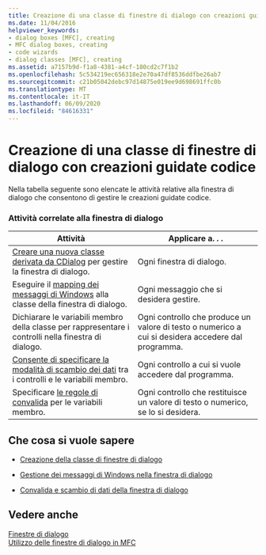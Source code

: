 ```yaml
---
title: Creazione di una classe di finestre di dialogo con creazioni guidate codice
ms.date: 11/04/2016
helpviewer_keywords:
- dialog boxes [MFC], creating
- MFC dialog boxes, creating
- code wizards
- dialog classes [MFC], creating
ms.assetid: a7157b9d-f1a8-4381-a4cf-180cd2c7f1b2
ms.openlocfilehash: 5c534219ec656318e2e70a47df8536ddfbe26ab7
ms.sourcegitcommit: c21b05042debc97d14875e019ee9d698691ffc0b
ms.translationtype: MT
ms.contentlocale: it-IT
ms.lasthandoff: 06/09/2020
ms.locfileid: "84616331"
---
```

# <a name="creating-a-dialog-class-with-code-wizards"></a>Creazione di una classe di finestre di dialogo con creazioni guidate codice

Nella tabella seguente sono elencate le attività relative alla finestra di dialogo che consentono di gestire le creazioni guidate codice.

### <a name="dialog-related-tasks"></a>Attività correlate alla finestra di dialogo

|Attività|Applicare a. . .|
|----------|--------------------|
|[Creare una nuova classe derivata da CDialog](creating-your-dialog-class.md) per gestire la finestra di dialogo.|Ogni finestra di dialogo.|
|Eseguire il [mapping dei messaggi di Windows](handling-windows-messages-in-your-dialog-box.md) alla classe della finestra di dialogo.|Ogni messaggio che si desidera gestire.|
|Dichiarare le variabili membro della classe per rappresentare i controlli nella finestra di dialogo.|Ogni controllo che produce un valore di testo o numerico a cui si desidera accedere dal programma.|
|[Consente di specificare la modalità di scambio dei dati](dialog-data-exchange-and-validation.md) tra i controlli e le variabili membro.|Ogni controllo a cui si vuole accedere dal programma.|
|Specificare [le regole di convalida](dialog-data-exchange-and-validation.md) per le variabili membro.|Ogni controllo che restituisce un valore di testo o numerico, se lo si desidera.|

## <a name="what-do-you-want-to-know-more-about"></a>Che cosa si vuole sapere

- [Creazione della classe di finestre di dialogo](creating-your-dialog-class.md)

- [Gestione dei messaggi di Windows nella finestra di dialogo](handling-windows-messages-in-your-dialog-box.md)

- [Convalida e scambio di dati della finestra di dialogo](dialog-data-exchange-and-validation.md)

## <a name="see-also"></a>Vedere anche

[Finestre di dialogo](dialog-boxes.md)<br/>
[Utilizzo delle finestre di dialogo in MFC](life-cycle-of-a-dialog-box.md)
